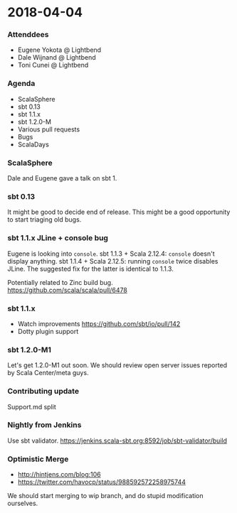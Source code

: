 # 2018-04-04

### Attenddees

- Eugene Yokota @ Lightbend
- Dale Wijnand @ Lightbend
- Toni Cunei @ Lightbend

### Agenda

- ScalaSphere
- sbt 0.13
- sbt 1.1.x
- sbt 1.2.0-M
- Various pull requests
- Bugs
- ScalaDays

### ScalaSphere

Dale and Eugene gave a talk on sbt 1.

### sbt 0.13

It might be good to decide end of release.
This might be a good opportunity to start triaging old bugs.

### sbt 1.1.x JLine + console bug

Eugene is looking into `console`.
sbt 1.1.3 + Scala 2.12.4: `console` doesn't display anything.
sbt 1.1.4 + Scala 2.12.5: running `console` twice disables JLine.
The suggested fix for the latter is identical to 1.1.3.

Potentially related to Zinc build bug.
https://github.com/scala/scala/pull/6478

### sbt 1.1.x

- Watch improvements https://github.com/sbt/io/pull/142
- Dotty plugin support

### sbt 1.2.0-M1

Let's get 1.2.0-M1 out soon.
We should review open server issues reported by Scala Center/meta guys.

### Contributing update
Support.md split

### Nightly from Jenkins

Use sbt validator.
https://jenkins.scala-sbt.org:8592/job/sbt-validator/build

### Optimistic Merge

- http://hintjens.com/blog:106
- https://twitter.com/havocp/status/988592572258975744

We should start merging to wip branch,
and do stupid modification ourselves.
